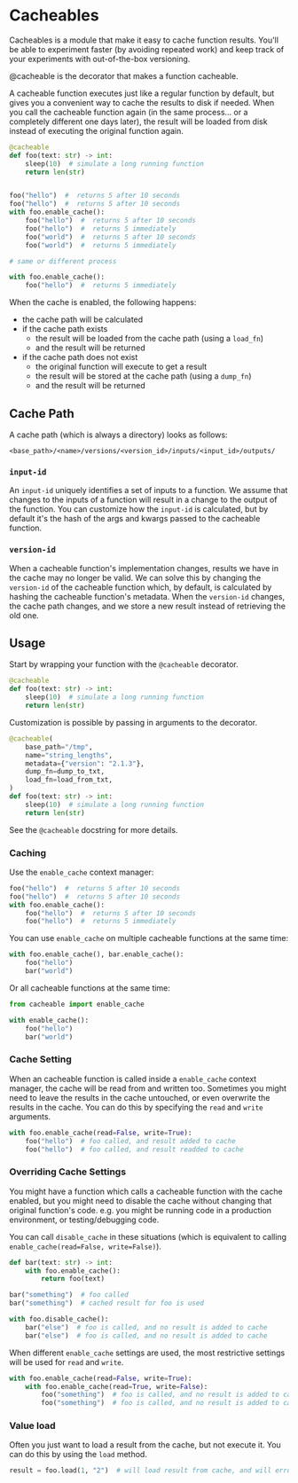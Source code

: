 # Cacheables

Cacheables is a module that make it easy to cache function results. You'll be
able to experiment faster (by avoiding repeated work) and keep track of your
experiments with out-of-the-box versioning.

@cacheable is the decorator that makes a function cacheable.

A cacheable function executes just like a regular function by default, but gives
you a convenient way to cache the results to disk if needed. When you call the
cacheable function again (in the same process... or a completely different one
days later), the result will be loaded from disk instead of executing the
original function again.

```python
@cacheable
def foo(text: str) -> int:
    sleep(10)  # simulate a long running function
    return len(str)


foo("hello")  #  returns 5 after 10 seconds
foo("hello")  #  returns 5 after 10 seconds
with foo.enable_cache():
    foo("hello")  #  returns 5 after 10 seconds
    foo("hello")  #  returns 5 immediately
    foo("world")  #  returns 5 after 10 seconds
    foo("world")  #  returns 5 immediately

# same or different process

with foo.enable_cache():
    foo("hello")  #  returns 5 immediately
```

When the cache is enabled, the following happens:

* the cache path will be calculated
* if the cache path exists
    * the result will be loaded from the cache path (using a `load_fn`)
    * and the result will be returned
* if the cache path does not exist
    * the original function will execute to get a result
    * the result will be stored at the cache path (using a `dump_fn`)
    * and the result will be returned

## Cache Path

A cache path (which is always a directory) looks as follows:

`<base_path>/<name>/versions/<version_id>/inputs/<input_id>/outputs/`

### `input-id`

An `input-id` uniquely identifies a set of inputs to a function. We assume that
changes to the inputs of a function will result in a change to the output of the
function. You can customize how the `input-id` is calculated, but by default it's
the hash of the args and kwargs passed to the cacheable function.

### `version-id`

When a cacheable function's implementation changes, results we have in the cache may no
longer be valid. We can solve this by changing the `version-id` of the cacheable
function which, by default, is calculated by hashing the cacheable function's
metadata. When the `version-id` changes, the cache path changes, and we store
a new result instead of retrieving the old one.

## Usage

Start by wrapping your function with the `@cacheable` decorator.

```python
@cacheable
def foo(text: str) -> int:
    sleep(10)  # simulate a long running function
    return len(str)
```

Customization is possible by passing in arguments to the decorator.

```python
@cacheable(
    base_path="/tmp",
    name="string_lengths",
    metadata={"version": "2.1.3"},
    dump_fn=dump_to_txt,
    load_fn=load_from_txt,
)
def foo(text: str) -> int:
    sleep(10)  # simulate a long running function
    return len(str)
```

See the `@cacheable` docstring for more details.

### Caching

Use the `enable_cache` context manager:

```python
foo("hello")  #  returns 5 after 10 seconds
foo("hello")  #  returns 5 after 10 seconds
with foo.enable_cache():
    foo("hello")  #  returns 5 after 10 seconds
    foo("hello")  #  returns 5 immediately
```

You can use `enable_cache` on multiple cacheable functions at the same time:

```python
with foo.enable_cache(), bar.enable_cache():
    foo("hello")
    bar("world")
```

Or all cacheable functions at the same time:

```python
from cacheable import enable_cache

with enable_cache():
    foo("hello")
    bar("world")
```


### Cache Setting

When an cacheable function is called inside a `enable_cache` context manager, the
cache will be read from and written too. Sometimes you might need to leave the
results in the cache untouched, or even overwrite the results in the cache. You can
do this by specifying the `read` and `write` arguments.

```python
with foo.enable_cache(read=False, write=True):
    foo("hello")  # foo called, and result added to cache
    foo("hello")  # foo called, and result readded to cache
```

### Overriding Cache Settings

You might have a function which calls a cacheable function with the cache
enabled, but you might need to disable the cache without changing that original
function's code. e.g. you might be running code in a production environment, or
testing/debugging code.

You can call `disable_cache` in these situations (which is equivalent to calling
`enable_cache(read=False, write=False)`).

```python
def bar(text: str) -> int:
    with foo.enable_cache():
        return foo(text)

bar("something")  # foo called
bar("something")  # cached result for foo is used

with foo.disable_cache():
    bar("else")  # foo is called, and no result is added to cache
    bar("else")  # foo is called, and no result is added to cache
```

When different `enable_cache` settings are used, the most restrictive settings
will be used for `read` and `write`.

```python
with foo.enable_cache(read=False, write=True):
    with foo.enable_cache(read=True, write=False):
        foo("something")  # foo is called, and no result is added to cache
        foo("something")  # foo is called, and no result is added to cache
```

### Value load

Often you just want to load a result from the cache, but not execute it.
You can do this by using the `load` method.

```python
result = foo.load(1, "2")  # will load result from cache, and will error if result is not in cache
```
